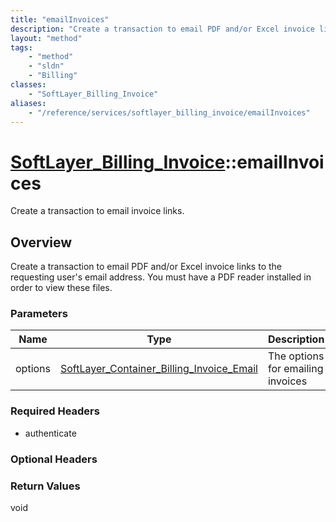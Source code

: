```yaml
---
title: "emailInvoices"
description: "Create a transaction to email PDF and/or Excel invoice links to the requesting user's email address. You must have a PDF... "
layout: "method"
tags:
    - "method"
    - "sldn"
    - "Billing"
classes:
    - "SoftLayer_Billing_Invoice"
aliases:
    - "/reference/services/softlayer_billing_invoice/emailInvoices"
---
```

# [SoftLayer_Billing_Invoice](/reference/services/SoftLayer_Billing_Invoice)::emailInvoices

Create a transaction to email invoice links.


## Overview 
Create a transaction to email PDF and/or Excel invoice links to the requesting user's email address. You must have a PDF reader installed in order to view these files. 

### Parameters 
|Name | Type | Description |
| --- | --- | --- |
|options| <a href='/reference/datatypes/SoftLayer_Container_Billing_Invoice_Email'>SoftLayer_Container_Billing_Invoice_Email </a>| The options for emailing invoices|


### Required Headers
* authenticate

### Optional Headers

### Return Values
void

